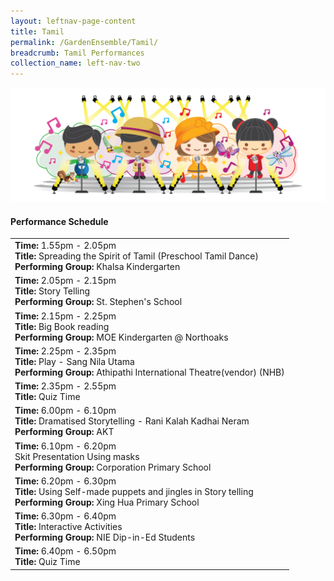 ```yaml
---
layout: leftnav-page-content
title: Tamil
permalink: /GardenEnsemble/Tamil/
breadcrumb: Tamil Performances
collection_name: left-nav-two
---
```


<img src="/images/17_Singing mascots-02.png" alt="" />

#### Performance Schedule

 
<table class="table-h">
  <tr>
    <td COLSPAN="2">
    <b>Time: </b>1.55pm - 2.05pm
    <br><b>Title: </b>Spreading the Spirit of Tamil (Preschool Tamil Dance)
    <br><b>Performing Group: </b>Khalsa Kindergarten
    </td>
  </tr>
  <tr>
    <td COLSPAN="2">
    <b>Time: </b>2.05pm - 2.15pm
    <br><b>Title: </b>Story Telling 
    <br><b>Performing Group: </b>St. Stephen's School
    </td>
  </tr>
  <tr>
    <td COLSPAN="2">
    <b>Time: </b>2.15pm - 2.25pm
    <br><b>Title: </b>Big Book reading 
    <br><b>Performing Group: </b>MOE Kindergarten @ Northoaks
    </td>
  </tr>
  <tr>
    <td COLSPAN="2">
    <b>Time: </b>2.25pm - 2.35pm
    <br><b>Title: </b>Play - Sang Nila Utama
    <br><b>Performing Group: </b>Athipathi International Theatre(vendor) (NHB)
    </td>
  </tr>
  <tr>
    <td COLSPAN="2">
    <b>Time: </b>2.35pm - 2.55pm
    <br><b>Title: </b>Quiz Time
    </td>
  </tr>
   <tr>
    <td COLSPAN="2">
    <b>Time: </b>6.00pm - 6.10pm
    <br><b>Title: </b>Dramatised Storytelling - Rani Kalah Kadhai Neram
    <br><b>Performing Group: </b>AKT
    </td>
  </tr>
   <tr>
    <td COLSPAN="2">
    <b>Time: </b>6.10pm - 6.20pm
    <br>Skit Presentation Using masks
    <br><b>Performing Group: </b>Corporation Primary School
    </td>
  </tr>
   <tr>
    <td COLSPAN="2">
    <b>Time: </b>6.20pm - 6.30pm
    <br><b>Title: </b>Using Self-made puppets and jingles in Story telling
    <br><b>Performing Group: </b>Xing Hua Primary School
    </td>
  </tr>
   <tr>
    <td COLSPAN="2">
    <b>Time: </b>6.30pm - 6.40pm
    <br><b>Title: </b>Interactive Activities
    <br><b>Performing Group: </b>NIE Dip-in-Ed Students
    </td>
  </tr>
   <tr>
    <td COLSPAN="2">
    <b>Time: </b>6.40pm - 6.50pm
    <br><b>Title: </b>Quiz Time
    </td>
  </tr>
</table>

